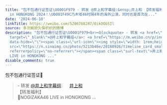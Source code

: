 ```yaml
---
title: "包不包通行证签证\U0001F979 - 转发 @井上和字幕组:&ensp;井上和 【转发福利】\U0001F49CNOGIZAKA46 LIVE
  in HONGKONG 2024！\U0001F49C乃木坂46时隔4年的海外公演，同时也是首次在..."
date: '2024-06-10'
linkTitle: https://weibo.com/5286768287/OikOOb5Il
source: 多次婉拒久保织织的微博
description: "包不包通行证签证\U0001F979<br><blockquote> - 转发 <a href=\"https://weibo.com/6240337707\"
  target=\"_blank\">@井上和字幕组</a>: <a href=\"https://m.weibo.cn/p/index?extparam=%E4%BA%95%E4%B8%8A%E5%92%8C&amp;containerid=100808caed0870f373f48df045c0f9d4d03732\"
  data-hide=\"\"><span class=\"url-icon\"><img style=\"width: 1rem;height: 1rem\"
  src=\"https://n.sinaimg.cn/photo/5213b46e/20180926/timeline_card_small_super_default.png\"
  referrerpolicy=\"no-referrer\"></span><span class=\"surl-text\">井上和</span></a> <br>【转发福利】<br>\U0001F49CNOGIZAKA46
  LIVE in HONGKONG ..."
disable_comments: true
---
```

包不包通行证签证🥹<br><blockquote> - 转发 <a href="https://weibo.com/6240337707" target="_blank">@井上和字幕组</a>: <a href="https://m.weibo.cn/p/index?extparam=%E4%BA%95%E4%B8%8A%E5%92%8C&amp;containerid=100808caed0870f373f48df045c0f9d4d03732" data-hide=""><span class="url-icon"><img style="width: 1rem;height: 1rem" src="https://n.sinaimg.cn/photo/5213b46e/20180926/timeline_card_small_super_default.png" referrerpolicy="no-referrer"></span><span class="surl-text">井上和</span></a> <br>【转发福利】<br>💜NOGIZAKA46 LIVE in HONGKONG ...